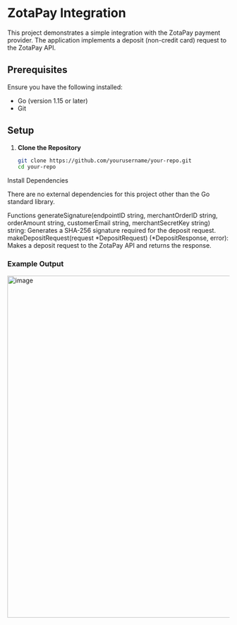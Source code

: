 # ZotaPay Integration

This project demonstrates a simple integration with the ZotaPay payment provider. The application implements a deposit (non-credit card) request to the ZotaPay API.

## Prerequisites

Ensure you have the following installed:

- Go (version 1.15 or later)
- Git

## Setup

1. **Clone the Repository**

   ```bash
   git clone https://github.com/yourusername/your-repo.git
   cd your-repo
   ```
Install Dependencies

There are no external dependencies for this project other than the Go standard library.

Functions
generateSignature(endpointID string, merchantOrderID string, orderAmount string, customerEmail string, merchantSecretKey string) string: Generates a SHA-256 signature required for the deposit request.
makeDepositRequest(request *DepositRequest) (*DepositResponse, error): Makes a deposit request to the ZotaPay API and returns the response.

<h3> Example Output </h3>
<img width="773" alt="image" src="https://github.com/VelmiraPetkova/API-Integration-Zota-as-a-payment-provider/assets/104137851/73043e5e-93a5-45de-8ea8-02578b346cfe">

